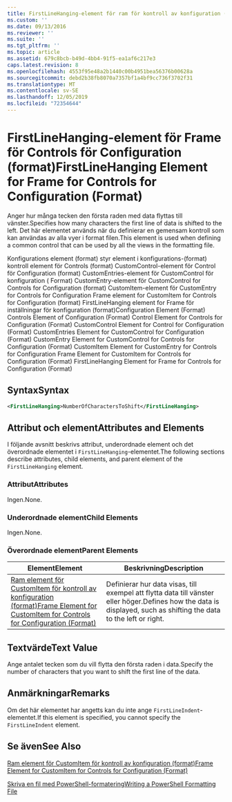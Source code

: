 ```yaml
---
title: FirstLineHanging-element för ram för kontroll av konfiguration (format) | Microsoft Docs
ms.custom: ''
ms.date: 09/13/2016
ms.reviewer: ''
ms.suite: ''
ms.tgt_pltfrm: ''
ms.topic: article
ms.assetid: 679c8bcb-b49d-4bb4-91f5-ea1af6c217e3
caps.latest.revision: 8
ms.openlocfilehash: 4553f95e48a2b1440c00b4951bea56376b00628a
ms.sourcegitcommit: debd2b38fb8070a7357bf1a4bf9cc736f3702f31
ms.translationtype: MT
ms.contentlocale: sv-SE
ms.lasthandoff: 12/05/2019
ms.locfileid: "72354644"
---
```

# <a name="firstlinehanging-element-for-frame-for-controls-for-configuration-format"></a><span data-ttu-id="4da54-102">FirstLineHanging-element för Frame för Controls för Configuration (format)</span><span class="sxs-lookup"><span data-stu-id="4da54-102">FirstLineHanging Element for Frame for Controls for Configuration (Format)</span></span>

<span data-ttu-id="4da54-103">Anger hur många tecken den första raden med data flyttas till vänster.</span><span class="sxs-lookup"><span data-stu-id="4da54-103">Specifies how many characters the first line of data is shifted to the left.</span></span> <span data-ttu-id="4da54-104">Det här elementet används när du definierar en gemensam kontroll som kan användas av alla vyer i format filen.</span><span class="sxs-lookup"><span data-stu-id="4da54-104">This element is used when defining a common control that can be used by all the views in the formatting file.</span></span>

<span data-ttu-id="4da54-105">Konfigurations element (format) styr element i konfigurations-(format) kontroll element för Controls (format) CustomControl-element för Control för Configuration (format) CustomEntries-element för CustomControl för konfiguration ( Format) CustomEntry-element för CustomControl for Controls for Configuration (format) CustomItem-element för CustomEntry for Controls for Configuration Frame element for CustomItem for Controls for Configuration (format) FirstLineHanging element for Frame för inställningar för konfiguration (format)</span><span class="sxs-lookup"><span data-stu-id="4da54-105">Configuration Element (Format) Controls Element of Configuration (Format) Control Element for Controls for Configuration (Format) CustomControl Element for Control for Configuration (Format) CustomEntries Element for CustomControl for Configuration (Format) CustomEntry Element for CustomControl for Controls for Configuration (Format) CustomItem Element for CustomEntry for Controls for Configuration Frame Element for CustomItem for Controls for Configuration (Format) FirstLineHanging Element for Frame for Controls for Configuration (Format)</span></span>

## <a name="syntax"></a><span data-ttu-id="4da54-106">Syntax</span><span class="sxs-lookup"><span data-stu-id="4da54-106">Syntax</span></span>

```xml
<FirstLineHanging>NumberOfCharactersToShift</FirstLineHanging>
```

## <a name="attributes-and-elements"></a><span data-ttu-id="4da54-107">Attribut och element</span><span class="sxs-lookup"><span data-stu-id="4da54-107">Attributes and Elements</span></span>

<span data-ttu-id="4da54-108">I följande avsnitt beskrivs attribut, underordnade element och det överordnade elementet i `FirstLineHanging`-elementet.</span><span class="sxs-lookup"><span data-stu-id="4da54-108">The following sections describe attributes, child elements, and parent element of the `FirstLineHanging` element.</span></span>

### <a name="attributes"></a><span data-ttu-id="4da54-109">Attribut</span><span class="sxs-lookup"><span data-stu-id="4da54-109">Attributes</span></span>

<span data-ttu-id="4da54-110">Ingen.</span><span class="sxs-lookup"><span data-stu-id="4da54-110">None.</span></span>

### <a name="child-elements"></a><span data-ttu-id="4da54-111">Underordnade element</span><span class="sxs-lookup"><span data-stu-id="4da54-111">Child Elements</span></span>

<span data-ttu-id="4da54-112">Ingen.</span><span class="sxs-lookup"><span data-stu-id="4da54-112">None.</span></span>

### <a name="parent-elements"></a><span data-ttu-id="4da54-113">Överordnade element</span><span class="sxs-lookup"><span data-stu-id="4da54-113">Parent Elements</span></span>

|<span data-ttu-id="4da54-114">Element</span><span class="sxs-lookup"><span data-stu-id="4da54-114">Element</span></span>|<span data-ttu-id="4da54-115">Beskrivning</span><span class="sxs-lookup"><span data-stu-id="4da54-115">Description</span></span>|
|-------------|-----------------|
|[<span data-ttu-id="4da54-116">Ram element för CustomItem för kontroll av konfiguration (format)</span><span class="sxs-lookup"><span data-stu-id="4da54-116">Frame Element for CustomItem for Controls for Configuration (Format)</span></span>](./frame-element-for-customitem-for-controls-for-configuration-format.md)|<span data-ttu-id="4da54-117">Definierar hur data visas, till exempel att flytta data till vänster eller höger.</span><span class="sxs-lookup"><span data-stu-id="4da54-117">Defines how the data is displayed, such as shifting the data to the left or right.</span></span>|

## <a name="text-value"></a><span data-ttu-id="4da54-118">Textvärde</span><span class="sxs-lookup"><span data-stu-id="4da54-118">Text Value</span></span>

<span data-ttu-id="4da54-119">Ange antalet tecken som du vill flytta den första raden i data.</span><span class="sxs-lookup"><span data-stu-id="4da54-119">Specify the number of characters that you want to shift the first line of the data.</span></span>

## <a name="remarks"></a><span data-ttu-id="4da54-120">Anmärkningar</span><span class="sxs-lookup"><span data-stu-id="4da54-120">Remarks</span></span>

<span data-ttu-id="4da54-121">Om det här elementet har angetts kan du inte ange `FirstLineIndent`-elementet.</span><span class="sxs-lookup"><span data-stu-id="4da54-121">If this element is specified, you cannot specify the `FirstLineIndent` element.</span></span>

## <a name="see-also"></a><span data-ttu-id="4da54-122">Se även</span><span class="sxs-lookup"><span data-stu-id="4da54-122">See Also</span></span>

[<span data-ttu-id="4da54-123">Ram element för CustomItem för kontroll av konfiguration (format)</span><span class="sxs-lookup"><span data-stu-id="4da54-123">Frame Element for CustomItem for Controls for Configuration (Format)</span></span>](./frame-element-for-customitem-for-controls-for-configuration-format.md)

[<span data-ttu-id="4da54-124">Skriva en fil med PowerShell-formatering</span><span class="sxs-lookup"><span data-stu-id="4da54-124">Writing a PowerShell Formatting File</span></span>](./writing-a-powershell-formatting-file.md)

